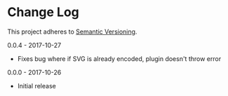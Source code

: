 # Change Log
This project adheres to [Semantic Versioning](http://semver.org/).

0.0.4 - 2017-10-27

* Fixes bug where if SVG is already encoded, plugin doesn't throw error

0.0.0 - 2017-10-26

* Initial release
